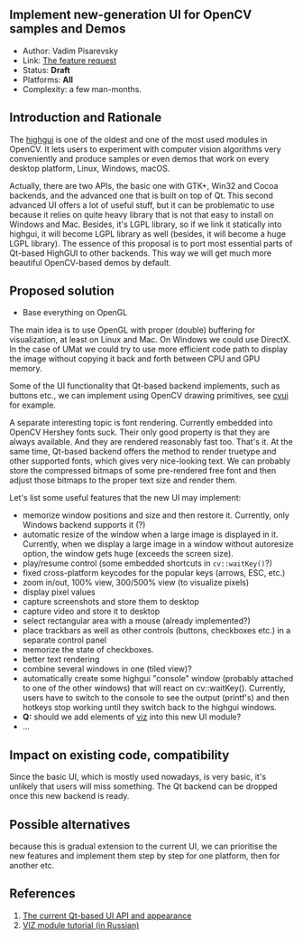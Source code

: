 ## Implement new-generation UI for OpenCV samples and Demos

* Author: Vadim Pisarevsky
* Link: [The feature request](https://github.com/opencv/opencv/issues/11019)
* Status: **Draft**
* Platforms: **All**
* Complexity: a few man-months.

## Introduction and Rationale

The [highgui](https://github.com/opencv/opencv/tree/master/modules/highgui) is one of the oldest and one of the most used modules in OpenCV. It lets users to experiment with computer vision algorithms very conveniently and  produce samples or even demos that work on every desktop platform, Linux, Windows, macOS.

Actually, there are two APIs, the basic one with GTK+, Win32 and Cocoa backends, and the advanced one that is built on top of Qt. This second advanced UI offers a lot of useful stuff, but it can be problematic to use because it relies on quite heavy library that is not that easy to install on Windows and Mac. Besides, it's LGPL library, so if we link it statically into highgui, it will become LGPL library as well (besides, it will become a huge LGPL library). The essence of this proposal is to port most essential parts of Qt-based HighGUI to other backends. This way we will get much more beautiful OpenCV-based demos by default.

## Proposed solution

* Base everything on OpenGL

The main idea is to use OpenGL with proper (double) buffering for visualization, at least on Linux and Mac. On Windows we could use DirectX. In the case of UMat we could try to use more efficient code path to display the image without copying it back and forth between CPU and GPU memory.

Some of the UI functionality that Qt-based backend implements, such as buttons etc., we can implement using OpenCV drawing primitives, see [cvui](https://github.com/Dovyski/cvui) for example.

A separate interesting topic is font rendering. Currently embedded into OpenCV Hershey fonts suck. Their only good property is that they are always available. And they are rendered reasonably fast too. That's it. At the same time, Qt-based backend offers the method to render truetype and other supported fonts, which gives very nice-looking text. We can probably store the compressed bitmaps of some pre-rendered free font and then adjust those bitmaps to the proper text size and render them.

Let's list some useful features that the new UI may implement:

* memorize window positions and size and then restore it. Currently, only Windows backend supports it (?)
* automatic resize of the window when a large image is displayed in it. Currently, when we display a large image in a window without autoresize option, the window gets huge (exceeds the screen size).
* play/resume control (some embedded shortcuts in `cv::waitKey()`?)
* fixed cross-platform keycodes for the popular keys (arrows, ESC, etc.)
* zoom in/out, 100% view, 300/500% view (to visualize pixels)
* display pixel values
* capture screenshots and store them to desktop
* capture video and store it to desktop
* select rectangular area with a mouse (already implemented?)
* place trackbars as well as other controls (buttons, checkboxes etc.) in a separate control panel
* memorize the state of checkboxes.
* better text rendering
* combine several windows in one (tiled view)?
* automatically create some highgui "console" window (probably attached to one of the other windows) that will react on cv::waitKey(). Currently, users have to switch to the console to see the output (printf's) and then hotkeys stop working until they switch back to the highgui windows.
* **Q:** should we add elements of [viz](https://github.com/opencv/opencv/tree/master/modules/viz) into this new UI module? 
* ...

## Impact on existing code, compatibility

Since the basic UI, which is mostly used nowadays, is very basic, it's unlikely that users will miss something. The Qt backend can be dropped once this new backend is ready.

## Possible alternatives

because this is gradual extension to the current UI, we can prioritise the new features and implement them step by step for one platform, then for another etc.

## References

1. [The current Qt-based UI API and appearance](https://docs.opencv.org/master/dc/d46/group__highgui__qt.html)
1. [VIZ module tutorial (in Russian)](https://habrahabr.ru/company/intel/blog/217021/)
